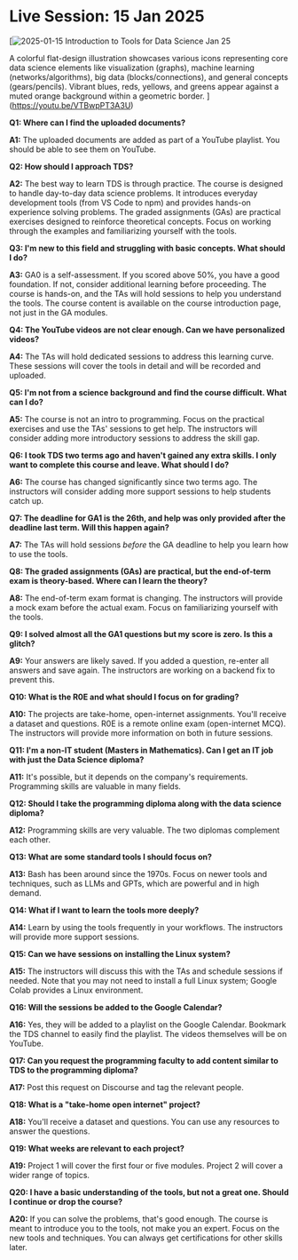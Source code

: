 # Live Session: 15 Jan 2025

[![2025-01-15 Introduction to Tools for Data Science Jan 25](https://i.ytimg.com/vi_webp/VTBwpPT3A3U/sddefault.webp)

A colorful flat-design illustration showcases various icons representing core data science elements like visualization (graphs), machine learning (networks/algorithms), big data (blocks/connections), and general concepts (gears/pencils). Vibrant blues, reds, yellows, and greens appear against a muted orange background within a geometric border.
](https://youtu.be/VTBwpPT3A3U)

**Q1: Where can I find the uploaded documents?**

**A1:** The uploaded documents are added as part of a YouTube playlist. You should be able to see them on YouTube.

**Q2: How should I approach TDS?**

**A2:** The best way to learn TDS is through practice. The course is designed to handle day-to-day data science problems. It introduces everyday development tools (from VS Code to npm) and provides hands-on experience solving problems. The graded assignments (GAs) are practical exercises designed to reinforce theoretical concepts. Focus on working through the examples and familiarizing yourself with the tools.

**Q3: I'm new to this field and struggling with basic concepts. What should I do?**

**A3:** GA0 is a self-assessment. If you scored above 50%, you have a good foundation. If not, consider additional learning before proceeding. The course is hands-on, and the TAs will hold sessions to help you understand the tools. The course content is available on the course introduction page, not just in the GA modules.

**Q4: The YouTube videos are not clear enough. Can we have personalized videos?**

**A4:** The TAs will hold dedicated sessions to address this learning curve. These sessions will cover the tools in detail and will be recorded and uploaded.

**Q5: I'm not from a science background and find the course difficult. What can I do?**

**A5:** The course is not an intro to programming. Focus on the practical exercises and use the TAs' sessions to get help. The instructors will consider adding more introductory sessions to address the skill gap.

**Q6: I took TDS two terms ago and haven't gained any extra skills. I only want to complete this course and leave. What should I do?**

**A6:** The course has changed significantly since two terms ago. The instructors will consider adding more support sessions to help students catch up.

**Q7: The deadline for GA1 is the 26th, and help was only provided after the deadline last term. Will this happen again?**

**A7:** The TAs will hold sessions _before_ the GA deadline to help you learn how to use the tools.

**Q8: The graded assignments (GAs) are practical, but the end-of-term exam is theory-based. Where can I learn the theory?**

**A8:** The end-of-term exam format is changing. The instructors will provide a mock exam before the actual exam. Focus on familiarizing yourself with the tools.

**Q9: I solved almost all the GA1 questions but my score is zero. Is this a glitch?**

**A9:** Your answers are likely saved. If you added a question, re-enter all answers and save again. The instructors are working on a backend fix to prevent this.

**Q10: What is the R0E and what should I focus on for grading?**

**A10:** The projects are take-home, open-internet assignments. You'll receive a dataset and questions. R0E is a remote online exam (open-internet MCQ). The instructors will provide more information on both in future sessions.

**Q11: I'm a non-IT student (Masters in Mathematics). Can I get an IT job with just the Data Science diploma?**

**A11:** It's possible, but it depends on the company's requirements. Programming skills are valuable in many fields.

**Q12: Should I take the programming diploma along with the data science diploma?**

**A12:** Programming skills are very valuable. The two diplomas complement each other.

**Q13: What are some standard tools I should focus on?**

**A13:** Bash has been around since the 1970s. Focus on newer tools and techniques, such as LLMs and GPTs, which are powerful and in high demand.

**Q14: What if I want to learn the tools more deeply?**

**A14:** Learn by using the tools frequently in your workflows. The instructors will provide more support sessions.

**Q15: Can we have sessions on installing the Linux system?**

**A15:** The instructors will discuss this with the TAs and schedule sessions if needed. Note that you may not need to install a full Linux system; Google Colab provides a Linux environment.

**Q16: Will the sessions be added to the Google Calendar?**

**A16:** Yes, they will be added to a playlist on the Google Calendar. Bookmark the TDS channel to easily find the playlist. The videos themselves will be on YouTube.

**Q17: Can you request the programming faculty to add content similar to TDS to the programming diploma?**

**A17:** Post this request on Discourse and tag the relevant people.

**Q18: What is a "take-home open internet" project?**

**A18:** You'll receive a dataset and questions. You can use any resources to answer the questions.

**Q19: What weeks are relevant to each project?**

**A19:** Project 1 will cover the first four or five modules. Project 2 will cover a wider range of topics.

**Q20: I have a basic understanding of the tools, but not a great one. Should I continue or drop the course?**

**A20:** If you can solve the problems, that's good enough. The course is meant to introduce you to the tools, not make you an expert. Focus on the new tools and techniques. You can always get certifications for other skills later.
